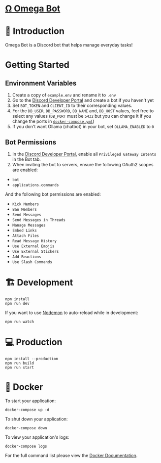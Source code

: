 <div>
  <p align="center">
    <a href="https://discordx.js.org" target="_blank" rel="nofollow">
      <h1>Ω Omega Bot</h1>
    </a>
  </p>

# 📖 Introduction

Omega Bot is a Discord bot that helps manage everyday tasks!

# Getting Started

## Environment Variables

1. Create a copy of `example.env` and rename it to `.env`
2. Go to the [Discord Developer Portal](https://discord.com/developers) and create a bot if you haven't yet
3. Set `BOT_TOKEN` and `CLIENT_ID` to their corresponding values.
4. For the `DB_USER`, `DB_PASSWORD`, `DB_NAME` and, `DB_HOST` values, feel free to select any values (`DB_PORT` must be `5432` but you can change it if you change the ports in [`docker-compose.yml`](https://github.com/OmgRod/omega-bot/blob/main/docker-compose.yml))
5. If you don't want Ollama (chatbot) in your bot, set `OLLAMA_ENABLED` to `0`

## Bot Permissions

1. In the [Discord Developer Portal](https://discord.com/developers), enable all `Privileged Gateway Intents` in the Bot tab.
2. When inviting the bot to servers, ensure the following OAuth2 scopes are enabled:

- `bot`
- `applications.commands`

And the following bot permissions are enabled:

- `Kick Members`
- `Ban Members`
- `Send Messages`
- `Send Messages in Threads`
- `Manage Messages`
- `Embed Links`
- `Attach Files`
- `Read Message History`
- `Use External Emojis`
- `Use External Stickers`
- `Add Reactions`
- `Use Slash Commands`

# 🏗 Development

```
npm install
npm run dev
```

If you want to use [Nodemon](https://nodemon.io/) to auto-reload while in development:

```
npm run watch
```

# 💻 Production

```
npm install --production
npm run build
npm run start
```

# 🐋 Docker

To start your application:

```
docker-compose up -d
```

To shut down your application:

```
docker-compose down
```

To view your application's logs:

```
docker-compose logs
```

For the full command list please view the [Docker Documentation](https://docs.docker.com/engine/reference/commandline/cli/).